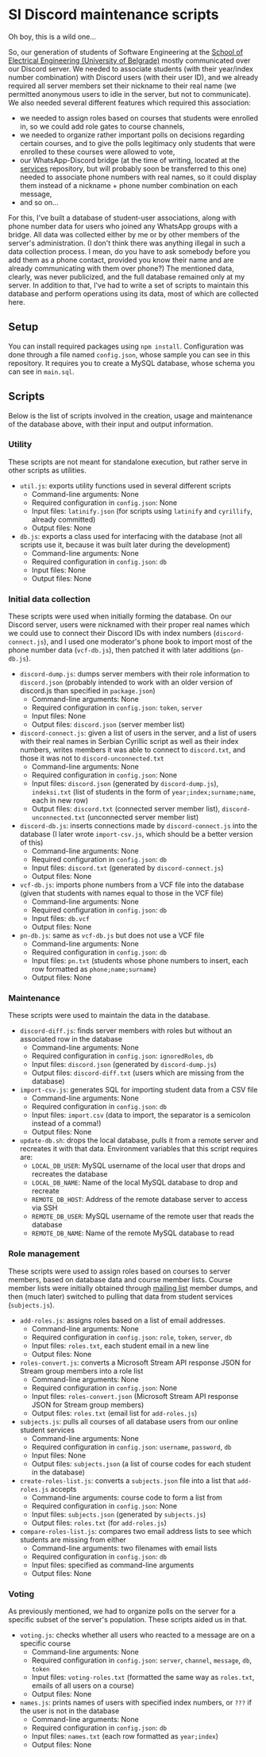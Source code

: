 # SI Discord maintenance scripts
Oh boy, this is a wild one...

So, our generation of students of Software Engineering at the [School of Electrical Engineering (University of Belgrade)](https://www.etf.bg.ac.rs/) mostly communicated over our Discord server. We needed to associate students (with their year/index number combination) with Discord users (with their user ID), and we already required all server members set their nickname to their real name (we permitted anonymous users to idle in the server, but not to communicate). We also needed several different features which required this association:

- we needed to assign roles based on courses that students were enrolled in, so we could add role gates to course channels,
- we needed to organize rather important polls on decisions regarding certain courses, and to give the polls legitimacy only students that were enrolled to these courses were allowed to vote,
- our WhatsApp-Discord bridge (at the time of writing, located at the [services](https://github.com/KockaAdmiralac/services) repository, but will probably soon be transferred to this one) needed to associate phone numbers with real names, so it could display them instead of a nickname + phone number combination on each message,
- and so on...

For this, I've built a database of student-user associations, along with phone number data for users who joined any WhatsApp groups with a bridge. All data was collected either by me or by other members of the server's administration. (I don't think there was anything illegal in such a data collection process. I mean, do you have to ask somebody before you add them as a phone contact, provided you know their name and are already communicating with them over phone?) The mentioned data, clearly, was never publicized, and the full database remained only at my server. In addition to that, I've had to write a set of scripts to maintain this database and perform operations using its data, most of which are collected here.

## Setup
You can install required packages using `npm install`. Configuration was done through a file named `config.json`, whose sample you can see in this repository. It requires you to create a MySQL database, whose schema you can see in `main.sql`.

## Scripts
Below is the list of scripts involved in the creation, usage and maintenance of the database above, with their input and output information.

### Utility
These scripts are not meant for standalone execution, but rather serve in other scripts as utilities.

- `util.js`: exports utility functions used in several different scripts
    - Command-line arguments: None
    - Required configuration in `config.json`: None
    - Input files: `latinify.json` (for scripts using `latinify` and `cyrillify`, already committed)
    - Output files: None
- `db.js`: exports a class used for interfacing with the database (not all scripts use it, because it was built later during the development)
    - Command-line arguments: None
    - Required configuration in `config.json`: `db`
    - Input files: None
    - Output files: None

### Initial data collection
These scripts were used when initially forming the database. On our Discord server, users were nicknamed with their proper real names which we could use to connect their Discord IDs with index numbers (`discord-connect.js`), and I used one moderator's phone book to import most of the phone number data (`vcf-db.js`), then patched it with later additions (`pn-db.js`).

- `discord-dump.js`: dumps server members with their role information to `discord.json` (probably intended to work with an older version of discord.js than specified in `package.json`)
    - Command-line arguments: None
    - Required configuration in `config.json`: `token`, `server`
    - Input files: None
    - Output files: `discord.json` (server member list)
- `discord-connect.js`: given a list of users in the server, and a list of users with their real names in Serbian Cyrillic script as well as their index numbers, writes members it was able to connect to `discord.txt`, and those it was not to `discord-unconnected.txt`
    - Command-line arguments: None
    - Required configuration in `config.json`: None
    - Input files: `discord.json` (generated by `discord-dump.js`), `indeksi.txt` (list of students in the form of `year;index;surname;name`, each in new row)
    - Output files: `discord.txt` (connected server member list), `discord-unconnected.txt` (unconnected server member list)
- `discord-db.js`: inserts connections made by `discord-connect.js` into the database (I later wrote `import-csv.js`, which should be a better version of this)
    - Command-line arguments: None
    - Required configuration in `config.json`: `db`
    - Input files: `discord.txt` (generated by `discord-connect.js`)
    - Output files: None
- `vcf-db.js`: imports phone numbers from a VCF file into the database (given that students with names equal to those in the VCF file)
    - Command-line arguments: None
    - Required configuration in `config.json`:  `db`
    - Input files: `db.vcf`
    - Output files: None
- `pn-db.js`: same as `vcf-db.js` but does not use a VCF file
    - Command-line arguments: None
    - Required configuration in `config.json`: `db`
    - Input files: `pn.txt` (students whose phone numbers to insert, each row formatted as `phone;name;surname`)
    - Output files: None

### Maintenance
These scripts were used to maintain the data in the database.

- `discord-diff.js`: finds server members with roles but without an associated row in the database
    - Command-line arguments: None
    - Required configuration in `config.json`: `ignoredRoles`, `db`
    - Input files: `discord.json` (generated by `discord-dump.js`)
    - Output files: `discord-diff.txt` (users which are missing from the database)
- `import-csv.js`: generates SQL for importing student data from a CSV file
    - Command-line arguments: None
    - Required configuration in `config.json`: `db`
    - Input files: `import.csv` (data to import, the separator is a semicolon instead of a comma!)
    - Output files: None
- `update-db.sh`: drops the local database, pulls it from a remote server and recreates it with that data. Environment variables that this script requires are:
    - `LOCAL_DB_USER`: MySQL username of the local user that drops and recreates the database
    - `LOCAL_DB_NAME`: Name of the local MySQL database to drop and recreate
    - `REMOTE_DB_HOST`: Address of the remote database server to access via SSH
    - `REMOTE_DB_USER`: MySQL username of the remote user that reads the database
    - `REMOTE_DB_NAME`: Name of the remote MySQL database to read

### Role management
These scripts were used to assign roles based on courses to server members, based on database data and course member lists. Course member lists were initially obtained through [mailing list](https://lists.etf.bg.ac.rs/) member dumps, and then (much later) switched to pulling that data from student services (`subjects.js`).

- `add-roles.js`: assigns roles based on a list of email addresses.
    - Command-line arguments: None
    - Required configuration in `config.json`: `role`, `token`, `server`, `db`
    - Input files: `roles.txt`, each student email in a new line
    - Output files: None
- `roles-convert.js`: converts a Microsoft Stream API response JSON for Stream group members into a role list
    - Command-line arguments: None
    - Required configuration in `config.json`: None
    - Input files: `roles-convert.json` (Microsoft Stream API response JSON for Stream group members)
    - Output files: `roles.txt` (email list for `add-roles.js`)
- `subjects.js`: pulls all courses of all database users from our online student services
    - Command-line arguments: None
    - Required configuration in `config.json`: `username`, `password`, `db`
    - Input files: None
    - Output files: `subjects.json` (a list of course codes for each student in the database)
- `create-roles-list.js`: converts a `subjects.json` file into a list that `add-roles.js` accepts
    - Command-line arguments: course code to form a list from
    - Required configuration in `config.json`: None
    - Input files: `subjects.json` (generated by `subjects.js`)
    - Output files: `roles.txt` (for `add-roles.js`)
- `compare-roles-list.js`: compares two email address lists to see which students are missing from either
    - Command-line arguments: two filenames with email lists
    - Required configuration in `config.json`: `db`
    - Input files: specified as command-line arguments
    - Output files: None

### Voting
As previously mentioned, we had to organize polls on the server for a specific subset of the server's population. These scripts aided us in that.

- `voting.js`: checks whether all users who reacted to a message are on a specific course
    - Command-line arguments: None
    - Required configuration in `config.json`: `server`, `channel`, `message`, `db`, `token`
    - Input files: `voting-roles.txt` (formatted the same way as `roles.txt`, emails of all users on a course)
    - Output files: None
- `names.js`: prints names of users with specified index numbers, or `???` if the user is not in the database
    - Command-line arguments: None
    - Required configuration in `config.json`: `db`
    - Input files: `names.txt` (each row formatted as `year;index`)
    - Output files: None
